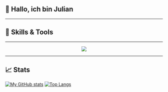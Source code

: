 
## 👋 Hallo, ich bin Julian

---

## 🚀 Skills & Tools
---

<p align="center">
    <a href="https://skillicons.dev">
        <img src="https://skillicons.dev/icons?i=c,cpp,cmake,css,html,rust,java,js,linux,debian,windows,matlab,powershell,py,scala,latex,discord,github,gitlab,vscode,idea,pycharm,eclipse,anaconda,arduino,blender,godot,unity,visualstudio,raspberrypi,stackoverflow&theme=dark&perline=12" />
  </a>
</p>

---

## 📈 Stats

[![My GitHub stats](https://github-readme-stats.vercel.app/api?username=Julz124&count_private=true&show_icons=true&theme=midnight-purple)](https://github.com/Julz124/)
[![Top Langs](https://github-readme-stats.vercel.app/api/top-langs/?username=Julz124&theme=midnight-purple&layout=compact)](https://github.com/Julz124/)